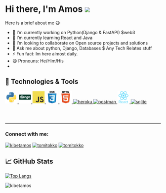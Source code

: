 
# Hi there, I'm Amos  <img src="https://raw.githubusercontent.com/MartinHeinz/MartinHeinz/master/wave.gif" width="30px">

Here is a brief about me :smiley:

- 🔭 I’m currently working on Python(Django & FastAPI) $web3 
- 🌱 I’m currently learning React and Java
- 👯 I’m looking to collaborate on Open source projects and solutions
- 💬 Ask me about python, Django, Databases $ Any Tech Relates stuff
- ⚡ Fun fact: Im here almost daily.
-  😄 Pronouns: He/Him/His
-  








 
## 🔧 Technologies & Tools

<p align="left"> <a href="https://www.python.org" target="_blank"> <img src="https://raw.githubusercontent.com/devicons/devicon/master/icons/python/python-original.svg" alt="python" width="40" height="40"/> </a>  <a href="https://www.djangoproject.com/" target="_blank"> <img src="https://raw.githubusercontent.com/devicons/devicon/9f4f5cdb393299a81125eb5127929ea7bfe42889/icons/django/django-original.svg" alt="django" width="40" height="40"/> </a>  <a href="https://developer.mozilla.org/en-US/docs/Web/JavaScript" target="_blank"> <img src="https://raw.githubusercontent.com/devicons/devicon/master/icons/javascript/javascript-original.svg" alt="javascript" width="40" height="40"/> </a> <a href="https://www.w3schools.com/css/" target="_blank"> <img src="https://raw.githubusercontent.com/devicons/devicon/master/icons/css3/css3-original-wordmark.svg" alt="css3" width="40" height="40"/> </a> <a href="https://www.w3.org/html/" target="_blank"> <img src="https://raw.githubusercontent.com/devicons/devicon/master/icons/html5/html5-original-wordmark.svg" alt="html5" width="40" height="40"/> </a>  <!--<a href="https://www.docker.com/" target="_blank"> <img src="https://raw.githubusercontent.com/devicons/devicon/master/icons/docker/docker-original-wordmark.svg" alt="docker" width="40" height="40"/> </a>-->  <a href="https://heroku.com" target="_blank"> <img src="https://www.vectorlogo.zone/logos/heroku/heroku-icon.svg" alt="heroku" width="40" height="40"/> </a>    <a href="https://postman.com" target="_blank"> <img src="https://www.vectorlogo.zone/logos/getpostman/getpostman-icon.svg" alt="postman" width="40" height="40"/> </a>  <a href="https://reactjs.org/" target="_blank"> <img src="https://raw.githubusercontent.com/devicons/devicon/master/icons/react/react-original-wordmark.svg" alt="react" width="40" height="40"/> </a> <a href="https://www.sqlite.org/" target="_blank"> <img src="https://www.vectorlogo.zone/logos/sqlite/sqlite-icon.svg" alt="sqlite" width="40" height="40"/> </a> </p>
<br />
<br />

---
<h3 align="left">Connect with me:</h3>
<p align="left">
<a href="mailto:amos.rotich@strathmore.edu" target="blank"><img align="center" src="https://cdn.jsdelivr.net/npm/simple-icons@3.0.1/icons/gmail.svg" alt="kibetamos" height="30" width="40" /></a>
<a href="https://twitter.com/_Ark3" target="blank"><img align="center" src="https://cdn.jsdelivr.net/npm/simple-icons@3.0.1/icons/twitter.svg" alt="tomitokko" height="30" width="40" /></a>
<!-- <a href="https://medium.com/@tomitokko" target="blank"><img align="center" src="https://cdn.jsdelivr.net/npm/simple-icons@3.0.1/icons/medium.svg" alt="@tomitokko" height="30" width="40" /></a> -->
<a href="https://dev.to/kibetamos" target="blank"><img align="center" src="https://cdn.jsdelivr.net/npm/simple-icons@3.0.1/icons/dev-dot-to.svg" alt="tomitokko" height="30" width="40" /></a>
</p>

## &#x1f4c8; GitHub Stats

[![Top Langs](https://github-readme-stats.vercel.app/api/top-langs/?username=kibetamos&hide=java,html,css&theme=radical)](https://github.com/anuraghazra/github-readme-stats)

<p><img align="left" src="https://github-readme-stats.vercel.app/api?username=kibetamos&show_icons=true&locale=en" alt="kibetamos" /></p>


